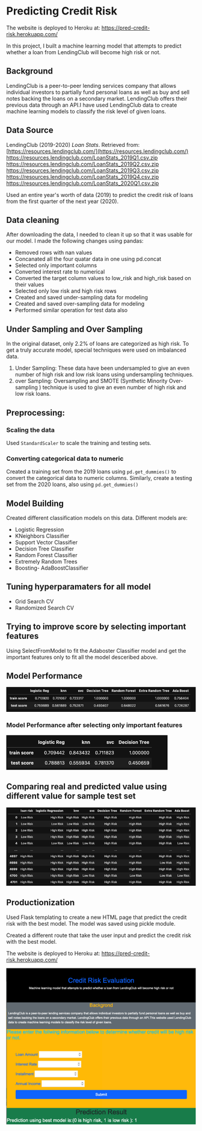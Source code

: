 # Predicting Credit Risk
The website is deployed to Heroku at: https://pred-credit-risk.herokuapp.com/


In this project, I built a machine learning model that attempts to predict whether a loan from LendingClub will become high risk or not.


## Background
LendingClub is a peer-to-peer lending services company that allows individual investors to partially fund personal loans as well as buy and sell notes backing the loans on a secondary market. LendingClub offers their previous data through an API.I have used LendingClub data to create machine learning models to classify the risk level of given loans.

## Data Source
LendingClub (2019-2020) _Loan Stats_. Retrieved from: [https://resources.lendingclub.com/](https://resources.lendingclub.com/)
https://resources.lendingclub.com/LoanStats_2019Q1.csv.zip
https://resources.lendingclub.com/LoanStats_2019Q2.csv.zip
https://resources.lendingclub.com/LoanStats_2019Q3.csv.zip
https://resources.lendingclub.com/LoanStats_2019Q4.csv.zip
https://resources.lendingclub.com/LoanStats_2020Q1.csv.zip

Used an entire year's worth of data (2019) to predict the credit risk of loans from the first quarter of the next year (2020).

## Data cleaning
After downloading the data, I needed to clean it up so that it was usable for our model. I made the following changes using pandas:

* Removed rows with nan values
* Concanated all the four quatar data in one using pd.concat
* Selected only important columns
* Converted interest rate to numerical
* Converted the target column values to low_risk and high_risk based on their values
* Selected only low risk and high risk rows
* Created  and saved under-sampling data for modeling
* Created  and saved over-sampling data for modeling
* Performed similar operation for test data also

## Under Sampling and Over Sampling
In the original dataset, only 2.2% of loans are categorized as high risk. To get a truly accurate model, special techniques were used on imbalanced data.
1. Under Sampling: These data have been undersampled to give an even number of high risk and low risk loans using undersampling techniques.   
2. over Sampling: Oversampling and SMOTE (Synthetic Minority Over-sampling ) technique is  used to give an even number of high risk and low risk loans.  

## Preprocessing: 
### Scaling the data
Used `StandardScaler` to scale the training and testing sets. 
### Converting categorical data to numeric
Created a training set from the 2019 loans using `pd.get_dummies()` to convert the categorical data to numeric columns. Similarly, create a testing set from the 2020 loans, also using `pd.get_dummies()`

## Model Building
Created different classification models on this data. Different models are:
* Logistic Regression
* KNeighbors Classifier
* Support Vector Classifier
* Decision Tree Classifier
* Random Forest Classifier
* Extremely Random Trees
* Boosting- AdaBoostClassifier


## Tuning hyperparamaters for all model
* Grid Search CV
* Randomized Search CV

## Trying to improve score by selecting important features 
Using SelectFromModel to fit the Adaboster Classifier model and get the important features only to fit all the model desceribed above.

## Model Performance

![Images3](Images/per1.png)

### Model Performance after selecting only important features

![Images2](Images/per2.png)

## Comparing real and predicted value using different value for sample test set
![Images/landingResize.png](Images/comp.png)

## Productionization
Used Flask templating to create a new HTML page that predict the credit risk with the best model. The model was saved using pickle module.

Created a different route that take the user input and predict the credit risk with the best model.

The website is deployed to Heroku at: https://pred-credit-risk.herokuapp.com/


![Images6.png](Images/credit.png)
